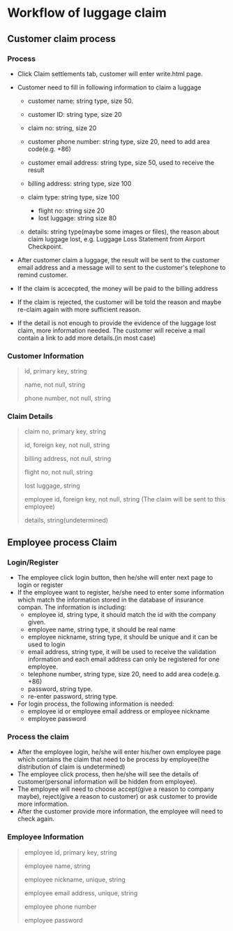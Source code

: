 # Workflow of luggage claim 

## Customer claim process

### Process

- Click Claim settlements tab, customer will enter write.html page.

- Customer need to fill in following information to claim a luggage

  - customer name: string type, size 50.
  - customer ID: string type, size 20
  - claim no: string, size 20
  - customer phone number: string type, size 20, need to add area code(e.g. +86)
  - customer email address: string type, size 50, used to receive the result 
  - billing address: string type, size 100
  - claim type: string type, size 100
    - flight no: string size 20
    - lost luggage: string size 80

  - details: string type(maybe some images or files), the reason about claim luggage lost, e.g. Luggage Loss Statement from Airport Checkpoint.

- After customer claim a luggage, the result will be sent to the customer email address  and a message will to sent to the customer's telephone to remind customer.
- If the claim is accecpted, the money will be paid to the billing address
- If the claim is rejected, the customer will be told the reason and maybe re-claim again with more sufficient reason.
- If the detail is not enough to provide the evidence of the luggage lost claim, more information needed. The customer will receive a mail contain a link to add more details.(in most case)

### Customer Information

> id, primary key, string
>
> name, not null, string
>
> phone number, not null, string

### Claim Details

> claim no, primary key, string
>
> id, foreign key, not null, string
>
> billing address, not null, string
>
> flight no, not null, string
>
> lost luggage, string
>
> employee id, foreign key, not null, string (The claim will be sent to this employee)
>
> details, string(undetermined)

## Employee process Claim

### Login/Register

- The employee click login button, then  he/she will enter next page to login or register
- If the employee want to register, he/she need to enter some information which match the information stored in the database of insurance compan. The information is including:
  - employee id, string type, it should match the id with the company given.
  - employee name, string type, it should be real name
  - employee nickname, string type, it should be unique and it can be used to login
  - email address, string type, it will be used to receive the validation information and each email address can only be registered for one employee.
  - telephone number, string type, size 20, need to add area code(e.g. +86)
  - password, string type.
  - re-enter password, string type.
- For login process, the following information is needed:
  - employee id or employee email address or employee nickname
  - employee password

### Process the claim

- After the employee login, he/she will enter his/her own employee page which contains the claim that need to be process by employee(the distribution of claim is undetermined)
- The employee click process, then he/she will see the details of customer(personal information will be hidden from employee). 
- The employee will need to choose accept(give a reason to company maybe), reject(give a reason to customer) or ask customer to provide more information.
- After the customer provide more information, the employee will need to check again.

### Employee Information

> employee id, primary key, string
>
> employee name, string
>
> employee nickname, unique, string
>
> employee email address, unique, string
>
> employee phone number
>
> employee password
